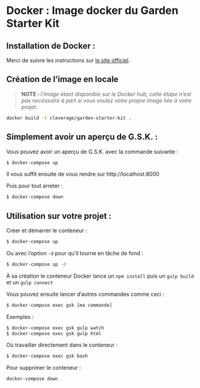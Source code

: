 
Docker : Image docker du Garden Starter Kit
===============================================================================

Installation de Docker :
-------------------------------------------------------------------------------

Merci de suivre les instructions sur [le site officiel](https://www.docker.com/products/docker).

Création de l’image en locale
-------------------------------------------------------------------------------

> **NOTE :**  _l’image étant disponible sur le Docker hub, cette étape n’est pas necéssaire à part si vous voulez votre propre image liée à votre projet._

```bash
docker build -t cleverage/garden-starter-kit .
```

Simplement avoir un aperçu de G.S.K. :
-------------------------------------------------------------------------------

Vous pouvez avoir un aperçu de G.S.K. avec la commande suivante :

```bash
$ docker-compose up
```

Il vous suffit ensuite de vous rendre sur http://localhost:8000

Puis pour tout arreter :
```bash
$ docker-compose down
```

Utilisation sur votre projet :
-------------------------------------------------------------------------------

Créer et démarrer le conteneur :

```bash
$ docker-compose up
```

Ou avec l’option `-d` pour qu’il tourne en tâche de fond :

```bash
$ docker-compose up -d
```

À sa création le conteneur Docker lance un `npm install` puis un `gulp build` et un `gulp connect`

Vous pouvez ensuite lancer d’autres commandes comme ceci :

```bash
$ docker-compose exec gsk [ma commande]
```

Exemples :

```bash
$ docker-compose exec gsk gulp watch
$ docker-compose exec gsk gulp html
```

Où travailler directement dans le conteneur :

```bash
$ docker-compose exec gsk bash
```

Pour supprimer le conteneur :

```bash
docker-compose down
```

